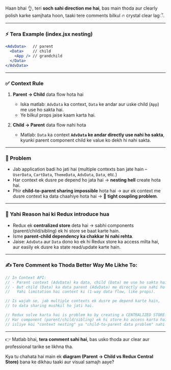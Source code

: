Haan bhai 👌, teri **soch sahi direction me hai**, bas main thoda aur clearly polish karke samjhata hoon, taaki tere comments bilkul 🔥 crystal clear lagें.

---

### ⚡ Tera Example (index.jsx nesting)

```jsx
<AdvData>   // parent
  <Data>    // child
    <App /> // grandchild
  </Data>
</AdvData>
```

---

### ✅ Context Rule

1. **Parent → Child** data flow hota hai

   * Iska matlab: `AdvData` ka context, `Data` ke andar aur uske child (`App`) me use ho sakta hai.
   * Ye bilkul props jaise kaam karta hai.

2. **Child → Parent** data flow nahi hota

   * Matlab: `Data` ka context **`AdvData` ke andar directly use nahi ho sakta**, kyunki parent component child ke value ko dekh hi nahi sakta.

---

### 🚩 Problem

* Jab application badi ho jati hai (multiple contexts ban jate hain – `UserData`, `CartData`, `ThemeData`, `AdvData`, `Data`, etc.)
* Har context ek dusre pe depend ho jata hai → **nesting hell** create hota hai.
* Phir **child-to-parent sharing impossible** hota hai → aur ek context me dusre context ka data chaahiye hota hai → 🚧 **tight coupling problem**.

---

### 🎯 Yahi Reason hai ki Redux introduce hua

* Redux ek **centralized store** deta hai → sabhi components (parent/child/sibling) ek hi store se baat karte hain.
* Isme **parent-child dependency ka chakkar hi nahi rehta**.
* Jaise: `AdvData` aur `Data` dono ko ek hi Redux store ka access milta hai, aur easily ek dusre ka state read/update karte hain.

---

### ✍️ Tere Comment ko Thoda Better Way Me Likhe To:

```js
// In Context API:
// - Parent context (AdvData) ka data, child (Data) me use ho sakta hai.
// - But child (Data) ka data parent (AdvData) me directly use nahi ho sakta.
//   Yahi limitation hai context ki (1-way data flow, like props).

// Is wajah se, jab multiple contexts ek dusre pe depend karte hain,
// to data sharing mushkil ho jati hai.

// Redux solve karta hai is problem ko by creating a CENTRALIZED STORE.
// Har component (parent/child/sibling) ek hi store ko access karta hai,
// isliye koi "context nesting" ya "child-to-parent data problem" nahi hoti.
```

---

👉 Matlab bhai, **tera comment sahi hai**, bas usko thoda aur clear aur professional tarike se likhna tha.

Kya tu chahata hai main ek **diagram (Parent → Child vs Redux Central Store)** bana ke dikhau taaki aur visual samajh aaye?
